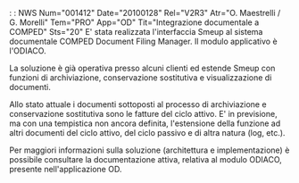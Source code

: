  :  : NWS Num="001412" Date="20100128" Rel="V2R3" Atr="O. Maestrelli / G. Morelli" Tem="PRO" App="OD" Tit="Integrazione documentale a COMPED" Sts="20"
E' stata realizzata l'interfaccia Smeup al sistema documentale COMPED Document Filing Manager.
Il modulo applicativo è l'ODIACO.

La soluzione è già operativa presso alcuni clienti ed estende Smeup con funzioni di archiviazione,
conservazione sostitutiva e visualizzazione di documenti.

Allo stato attuale i documenti sottoposti al processo di archiviazione e conservazione sostitutiva
sono le fatture del ciclo attivo.
E' in previsione, ma con una tempistica non ancora definita, l'estensione della funzione ad altri documenti del ciclo attivo,  del ciclo passivo e di altra natura (log, etc.).

Per maggiori informazioni sulla soluzione (architettura e implementazione) è possibile consultare la
documentazione attiva, relativa al modulo ODIACO, presente nell'applicazione OD.
